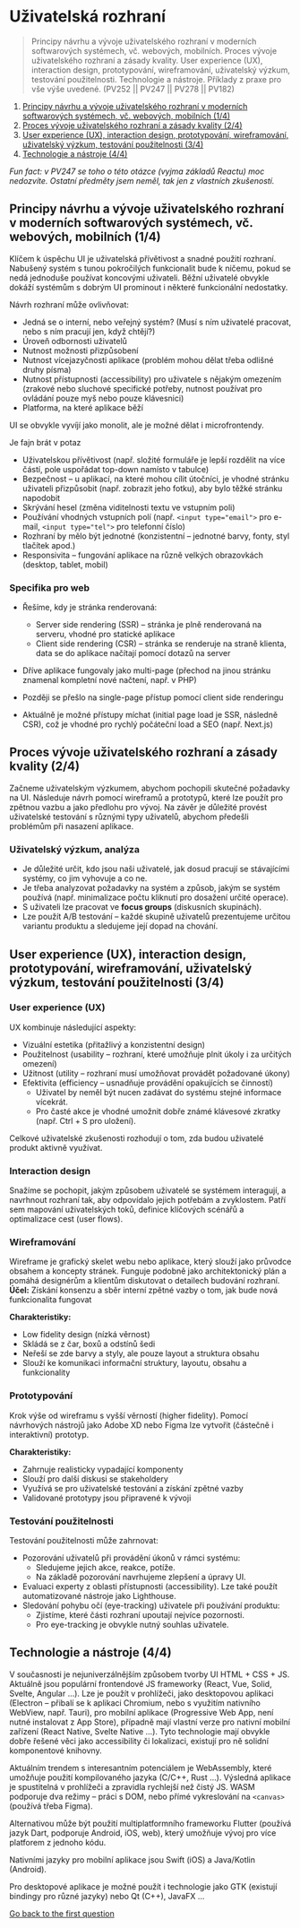 # Uživatelská rozhraní

> Principy návrhu a vývoje uživatelského rozhraní v moderních softwarových systémech, vč. webových, mobilních. Proces vývoje uživatelského rozhraní a zásady kvality. User experience (UX), interaction design, prototypování, wireframování, uživatelský výzkum, testování použitelnosti. Technologie a nástroje. Příklady z praxe pro vše výše uvedené. (PV252 || PV247 || PV278 || PV182)

1. [Principy návrhu a vývoje uživatelského rozhraní v moderních softwarových systémech, vč. webových, mobilních (1/4)](#principy-návrhu-a-vývoje-uživatelského-rozhraní-v-moderních-softwarových-systémech-vč-webových-mobilních-14)
2. [Proces vývoje uživatelského rozhraní a zásady kvality (2/4)](#proces-vývoje-uživatelského-rozhraní-a-zásady-kvality-24)
3. [User experience (UX), interaction design, prototypování, wireframování, uživatelský výzkum, testování použitelnosti (3/4)](#user-experience-ux-interaction-design-prototypování-wireframování-uživatelský-výzkum-testování-použitelnosti-34)
4. [Technologie a nástroje (4/4)](#technologie-a-nástroje-44)

*Fun fact: v PV247 se toho o této otázce (vyjma základů Reactu) moc nedozvíte. Ostatní předměty jsem neměl, tak jen z vlastních zkušeností.*

## Principy návrhu a vývoje uživatelského rozhraní v moderních softwarových systémech, vč. webových, mobilních (1/4)

Klíčem k úspěchu UI je uživatelská přívětivost a snadné použití rozhraní. Nabušený systém s tunou pokročilých funkcionalit bude k ničemu, pokud se nedá jednoduše používat koncovými uživateli. Běžní uživatelé obvykle dokáží systémům s dobrým UI prominout i některé funkcionální nedostatky.

Návrh rozhraní může ovlivňovat:

- Jedná se o interní, nebo veřejný systém? (Musí s ním uživatelé pracovat, nebo s ním pracují jen, když chtějí?)
- Úroveň odbornosti uživatelů
- Nutnost možnosti přizpůsobení
- Nutnost vícejazyčnosti aplikace (problém mohou dělat třeba odlišné druhy písma)
- Nutnost přístupnosti (accessibility) pro uživatele s nějakým omezením (zrakové nebo sluchové specifické potřeby, nutnost používat pro ovládání pouze myš nebo pouze klávesnici)
- Platforma, na které aplikace běží

UI se obvykle vyvíjí jako monolit, ale je možné dělat i microfrontendy.

Je fajn brát v potaz

- Uživatelskou přívětivost (např. složité formuláře je lepší rozdělit na více částí, pole uspořádat top-down namísto v tabulce)
- Bezpečnost – u aplikací, na které mohou cílit útočníci, je vhodné stránku uživateli přizpůsobit (např. zobrazit jeho fotku), aby bylo těžké stránku napodobit
- Skrývání hesel (změna viditelnosti textu ve vstupním poli)
- Používání vhodných vstupních polí (např. `<input type="email">` pro e-mail, `<input type="tel">` pro telefonní číslo)
- Rozhraní by mělo být jednotné (konzistentní – jednotné barvy, fonty, styl tlačítek apod.)
- Responsivita – fungování aplikace na různě velkých obrazovkách (desktop, tablet, mobil)

### Specifika pro web

- Řešíme, kdy je stránka renderovaná:
  - Server side rendering (SSR) – stránka je plně renderovaná na serveru, vhodné pro statické aplikace
  - Client side rendering (CSR) – stránka se renderuje na straně klienta, data se do aplikace načítají pomocí dotazů na server

- Dříve aplikace fungovaly jako multi-page (přechod na jinou stránku znamenal kompletní nové načtení, např. v PHP)
- Později se přešlo na single-page přístup pomocí client side renderingu
- Aktuálně je možné přístupy míchat (initial page load je SSR, následně CSR), což je vhodné pro rychlý počáteční load a SEO (např. Next.js)

## Proces vývoje uživatelského rozhraní a zásady kvality (2/4)

Začneme uživatelským výzkumem, abychom pochopili skutečné požadavky na UI. Následuje návrh pomocí wireframů a prototypů, které lze použít pro zpětnou vazbu a jako předlohu pro vývoj. Na závěr je důležité provést uživatelské testování s různými typy uživatelů, abychom předešli problémům při nasazení aplikace.

### Uživatelský výzkum, analýza

- Je důležité určit, kdo jsou naši uživatelé, jak dosud pracují se stávajícími systémy, co jim vyhovuje a co ne.
- Je třeba analyzovat požadavky na systém a způsob, jakým se systém používá (např. minimalizace počtu kliknutí pro dosažení určité operace).
- S uživateli lze pracovat ve **focus groups** (diskusních skupinách).
- Lze použít A/B testování – každé skupině uživatelů prezentujeme určitou variantu produktu a sledujeme její dopad na chování.

## User experience (UX), interaction design, prototypování, wireframování, uživatelský výzkum, testování použitelnosti (3/4)

### User experience (UX)

UX kombinuje následující aspekty:

- Vizuální estetika (přitažlivý a konzistentní design)
- Použitelnost (usability – rozhraní, které umožňuje plnit úkoly i za určitých omezení)
- Užitnost (utility – rozhraní musí umožňovat provádět požadované úkony)
- Efektivita (efficiency – usnadňuje provádění opakujících se činností)
  - Uživatel by neměl být nucen zadávat do systému stejné informace vícekrát.
  - Pro časté akce je vhodné umožnit dobře známé klávesové zkratky (např. Ctrl + S pro uložení).

Celkové uživatelské zkušenosti rozhodují o tom, zda budou uživatelé produkt aktivně využívat.

### Interaction design

Snažíme se pochopit, jakým způsobem uživatelé se systémem interagují, a navrhnout rozhraní tak, aby odpovídalo jejich potřebám a zvyklostem. Patří sem mapování uživatelských toků, definice klíčových scénářů a optimalizace cest (user flows).

### Wireframování

Wireframe je grafický skelet webu nebo aplikace, který slouží jako průvodce obsahem a koncepty stránek. Funguje podobně jako architektonický plán a pomáhá designérům a klientům diskutovat o detailech budování rozhraní.
**Účel:** Získání konsenzu a sběr interní zpětné vazby o tom, jak bude nová funkcionalita fungovat

**Charakteristiky:**
- Low fidelity design (nízká věrnost)
- Skládá se z čar, boxů a odstínů šedi
- Neřeší se zde barvy a styly, ale pouze layout a struktura obsahu
- Slouží ke komunikaci informační struktury, layoutu, obsahu a funkcionality
  

### Prototypování

Krok výše od wireframu s vyšší věrností (higher fidelity). Pomocí návrhových nástrojů jako Adobe XD nebo Figma lze vytvořit (částečně i interaktivní) prototyp.

**Charakteristiky:**
- Zahrnuje realisticky vypadající komponenty
- Slouží pro další diskusi se stakeholdery
- Využívá se pro uživatelské testování a získání zpětné vazby
- Validované prototypy jsou připravené k vývoji
### Testování použitelnosti

Testování použitelnosti může zahrnovat:

- Pozorování uživatelů při provádění úkonů v rámci systému:
  - Sledujeme jejich akce, reakce, potíže.
  - Na základě pozorování navrhujeme zlepšení a úpravy UI.
- Evaluaci experty z oblasti přístupnosti (accessibility). Lze také použít automatizované nástroje jako Lighthouse.
- Sledování pohybu očí (eye-tracking) uživatele při používání produktu:
  - Zjistíme, které části rozhraní upoutají nejvíce pozornosti.
  - Pro eye-tracking je obvykle nutný souhlas uživatele.

## Technologie a nástroje (4/4)

V současnosti je nejuniverzálnějším způsobem tvorby UI HTML + CSS + JS. Aktuálně jsou populární frontendové JS frameworky (React, Vue, Solid, Svelte, Angular …). Lze je použít v prohlížeči, jako desktopovou aplikaci (Electron – přibalí se k aplikaci Chromium, nebo s využitím nativního WebView, např. Tauri), pro mobilní aplikace (Progressive Web App, není nutné instalovat z App Store), případně mají vlastní verze pro nativní mobilní zařízení (React Native, Svelte Native …). Tyto technologie mají obvykle dobře řešené věci jako accessibility či lokalizaci, existují pro ně solidní komponentové knihovny.

Aktuálním trendem s interesantním potenciálem je WebAssembly, které umožňuje použití kompilovaného jazyka (C/C++, Rust …). Výsledná aplikace je spustitelná v prohlížeči a zpravidla rychlejší než čistý JS. WASM podporuje dva režimy – práci s DOM, nebo přímé vykreslování na `<canvas>` (používá třeba Figma).

Alternativou může být použití multiplatformního frameworku Flutter (používá jazyk Dart, podporuje Android, iOS, web), který umožňuje vývoj pro více platforem z jednoho kódu.

Nativními jazyky pro mobilní aplikace jsou Swift (iOS) a Java/Kotlin (Android).

Pro desktopové aplikace je možné použít i technologie jako GTK (existují bindingy pro různé jazyky) nebo Qt (C++), JavaFX …

[Go back to the first question](1_kvalita_kodu.md)
